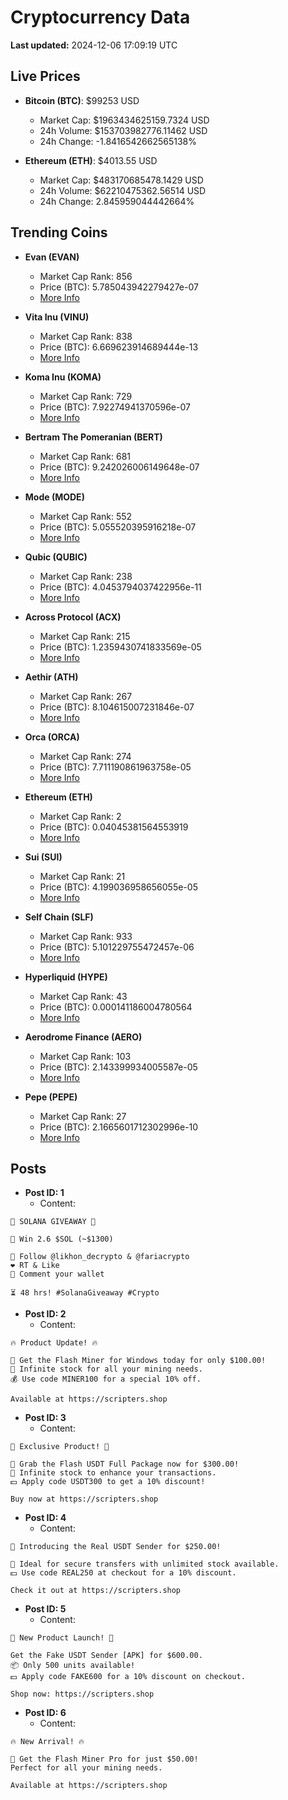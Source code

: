 # Cryptocurrency Data

**Last updated:** 2024-12-06 17:09:19 UTC

## Live Prices
- **Bitcoin (BTC)**: $99253 USD
  - Market Cap: $1963434625159.7324 USD
  - 24h Volume: $153703982776.11462 USD
  - 24h Change: -1.8416542662565138%

- **Ethereum (ETH)**: $4013.55 USD
  - Market Cap: $483170685478.1429 USD
  - 24h Volume: $62210475362.56514 USD
  - 24h Change: 2.845959044442664%

## Trending Coins
- **Evan (EVAN)**
  - Market Cap Rank: 856
  - Price (BTC): 5.785043942279427e-07
  - [More Info](https://www.coingecko.com/en/coins/evan)

- **Vita Inu (VINU)**
  - Market Cap Rank: 838
  - Price (BTC): 6.669623914689444e-13
  - [More Info](https://www.coingecko.com/en/coins/vita-inu)

- **Koma Inu (KOMA)**
  - Market Cap Rank: 729
  - Price (BTC): 7.92274941370596e-07
  - [More Info](https://www.coingecko.com/en/coins/koma-inu)

- **Bertram The Pomeranian (BERT)**
  - Market Cap Rank: 681
  - Price (BTC): 9.242026006149648e-07
  - [More Info](https://www.coingecko.com/en/coins/bertram-the-pomeranian)

- **Mode (MODE)**
  - Market Cap Rank: 552
  - Price (BTC): 5.055520395916218e-07
  - [More Info](https://www.coingecko.com/en/coins/mode)

- **Qubic (QUBIC)**
  - Market Cap Rank: 238
  - Price (BTC): 4.0453794037422956e-11
  - [More Info](https://www.coingecko.com/en/coins/qubic)

- **Across Protocol (ACX)**
  - Market Cap Rank: 215
  - Price (BTC): 1.2359430741833569e-05
  - [More Info](https://www.coingecko.com/en/coins/across-protocol)

- **Aethir (ATH)**
  - Market Cap Rank: 267
  - Price (BTC): 8.104615007231846e-07
  - [More Info](https://www.coingecko.com/en/coins/aethir)

- **Orca (ORCA)**
  - Market Cap Rank: 274
  - Price (BTC): 7.711190861963758e-05
  - [More Info](https://www.coingecko.com/en/coins/orca)

- **Ethereum (ETH)**
  - Market Cap Rank: 2
  - Price (BTC): 0.04045381564553919
  - [More Info](https://www.coingecko.com/en/coins/ethereum)

- **Sui (SUI)**
  - Market Cap Rank: 21
  - Price (BTC): 4.199036958656055e-05
  - [More Info](https://www.coingecko.com/en/coins/sui)

- **Self Chain (SLF)**
  - Market Cap Rank: 933
  - Price (BTC): 5.101229755472457e-06
  - [More Info](https://www.coingecko.com/en/coins/self-chain)

- **Hyperliquid (HYPE)**
  - Market Cap Rank: 43
  - Price (BTC): 0.000141186004780564
  - [More Info](https://www.coingecko.com/en/coins/hyperliquid)

- **Aerodrome Finance (AERO)**
  - Market Cap Rank: 103
  - Price (BTC): 2.143399934005587e-05
  - [More Info](https://www.coingecko.com/en/coins/aerodrome-finance)

- **Pepe (PEPE)**
  - Market Cap Rank: 27
  - Price (BTC): 2.1665601712302996e-10
  - [More Info](https://www.coingecko.com/en/coins/pepe)

## Posts
- **Post ID: 1**
  - Content:
```
🚀 SOLANA GIVEAWAY 🚀

🎁 Win 2.6 $SOL (~$1300)

🤝 Follow @likhon_decrypto & @fariacrypto
❤️ RT & Like
💬 Comment your wallet

⏳ 48 hrs! #SolanaGiveaway #Crypto
```

- **Post ID: 2**
  - Content:
```
🔥 Product Update! 🔥

🚀 Get the Flash Miner for Windows today for only $100.00!
🔋 Infinite stock for all your mining needs.
💰 Use code MINER100 for a special 10% off.

Available at https://scripters.shop
```

- **Post ID: 3**
  - Content:
```
🎁 Exclusive Product! 🎁

💸 Grab the Flash USDT Full Package now for $300.00!
🎉 Infinite stock to enhance your transactions.
💵 Apply code USDT300 to get a 10% discount!

Buy now at https://scripters.shop
```

- **Post ID: 4**
  - Content:
```
💎 Introducing the Real USDT Sender for $250.00!

💼 Ideal for secure transfers with unlimited stock available.
💵 Use code REAL250 at checkout for a 10% discount.

Check it out at https://scripters.shop
```

- **Post ID: 5**
  - Content:
```
🚀 New Product Launch! 🚀

Get the Fake USDT Sender [APK] for $600.00.
📦 Only 500 units available!
💵 Apply code FAKE600 for a 10% discount on checkout.

Shop now: https://scripters.shop
```

- **Post ID: 6**
  - Content:
```
🔥 New Arrival! 🔥

💸 Get the Flash Miner Pro for just $50.00!
Perfect for all your mining needs.

Available at https://scripters.shop
```


